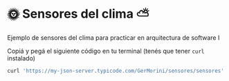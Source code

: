 # 🌞 Sensores del clima ⛅

Ejemplo de sensores del clima para practicar en arquitectura de software I

Copiá y pegá el siguiente código en tu terminal (tenés que tener `curl` instalado)

~~~bash
curl 'https://my-json-server.typicode.com/GerMorini/sensores/sensores'
~~~
